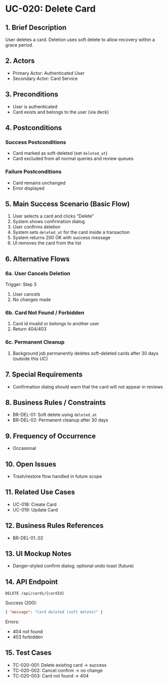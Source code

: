 # UC-020: Delete Card

## 1. Brief Description

User deletes a card. Deletion uses soft delete to allow recovery within a grace period.

## 2. Actors

- Primary Actor: Authenticated User
- Secondary Actor: Card Service

## 3. Preconditions

- User is authenticated
- Card exists and belongs to the user (via deck)

## 4. Postconditions

### Success Postconditions

- Card marked as soft-deleted (set `deleted_at`)
- Card excluded from all normal queries and review queues

### Failure Postconditions

- Card remains unchanged
- Error displayed

## 5. Main Success Scenario (Basic Flow)

1. User selects a card and clicks “Delete”
2. System shows confirmation dialog
3. User confirms deletion
4. System sets `deleted_at` for the card inside a transaction
5. System returns 200 OK with success message
6. UI removes the card from the list

## 6. Alternative Flows

### 6a. User Cancels Deletion

Trigger: Step 3

1. User cancels
2. No changes made

### 6b. Card Not Found / Forbidden

1. Card id invalid or belongs to another user
2. Return 404/403

### 6c. Permanent Cleanup

1. Background job permanently deletes soft-deleted cards after 30 days (outside this UC)

## 7. Special Requirements

- Confirmation dialog should warn that the card will not appear in reviews

## 8. Business Rules / Constraints

- BR-DEL-01: Soft delete using `deleted_at`
- BR-DEL-02: Permanent cleanup after 30 days

## 9. Frequency of Occurrence

- Occasional

## 10. Open Issues

- Trash/restore flow handled in future scope

## 11. Related Use Cases

- UC-018: Create Card
- UC-019: Update Card

## 12. Business Rules References

- BR-DEL-01..02

## 13. UI Mockup Notes

- Danger-styled confirm dialog; optional undo toast (future)

## 14. API Endpoint

```
DELETE /api/cards/{cardId}
```

Success (200):

```json
{ "message": "Card deleted (soft delete)" }
```

Errors:

- 404 not found
- 403 forbidden

## 15. Test Cases

- TC-020-001: Delete existing card -> success
- TC-020-002: Cancel confirm -> no change
- TC-020-003: Card not found -> 404

